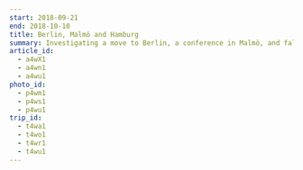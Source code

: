 ```yaml
---
start: 2018-09-21
end: 2018-10-10
title: Berlin, Malmö and Hamburg
summary: Investigating a move to Berlin, a conference in Malmö, and falling in love with Hamburg.
article_id:
  - a4wX1
  - a4wn1
  - a4wu1
photo_id:
  - p4wm1
  - p4ws1
  - p4wu1
trip_id:
  - t4wa1
  - t4wo1
  - t4wr1
  - t4wu1
---
```

